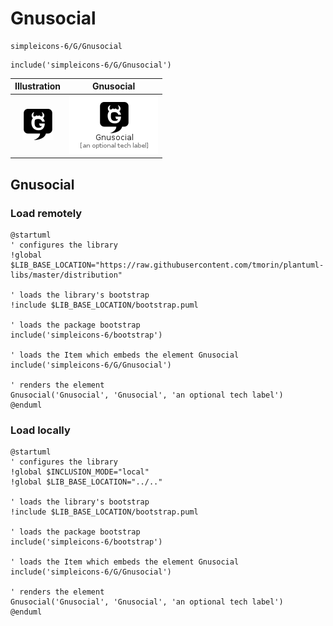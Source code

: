 # Gnusocial


```text
simpleicons-6/G/Gnusocial
```

```text
include('simpleicons-6/G/Gnusocial')
```



| Illustration | Gnusocial |
| :---: | :---: |
| ![illustration for Illustration](../../simpleicons-6/G/Gnusocial.png) | ![illustration for Gnusocial](../../simpleicons-6/G/Gnusocial.Local.png) |




## Gnusocial

### Load remotely
```plantuml
@startuml
' configures the library
!global $LIB_BASE_LOCATION="https://raw.githubusercontent.com/tmorin/plantuml-libs/master/distribution"

' loads the library's bootstrap
!include $LIB_BASE_LOCATION/bootstrap.puml

' loads the package bootstrap
include('simpleicons-6/bootstrap')

' loads the Item which embeds the element Gnusocial
include('simpleicons-6/G/Gnusocial')

' renders the element
Gnusocial('Gnusocial', 'Gnusocial', 'an optional tech label')
@enduml
```

### Load locally
```plantuml
@startuml
' configures the library
!global $INCLUSION_MODE="local"
!global $LIB_BASE_LOCATION="../.."

' loads the library's bootstrap
!include $LIB_BASE_LOCATION/bootstrap.puml

' loads the package bootstrap
include('simpleicons-6/bootstrap')

' loads the Item which embeds the element Gnusocial
include('simpleicons-6/G/Gnusocial')

' renders the element
Gnusocial('Gnusocial', 'Gnusocial', 'an optional tech label')
@enduml
```


